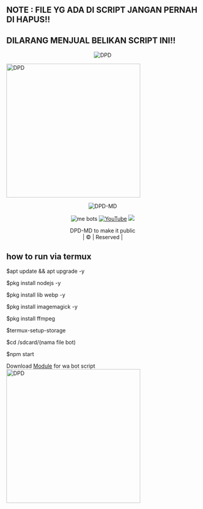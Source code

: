 ## NOTE : FILE YG ADA DI SCRIPT JANGAN PERNAH DI HAPUS!!
## DILARANG MENJUAL BELIKAN SCRIPT INI!!
</P>


<p align="center" >
   
   <img src="http://readme-typing-svg.herokuapp.com?color=%230B80F7&center=true&vCenter=true&multiline=false&lines=WELCOME;+TO GITHUB+DPD;jangan+lupa+kasih+startnya+banh:)" alt="DPD"> 

   <a href="http://www.amitmerchant.com/electron-markdownify"><img src="https://media.discordapp.net/attachments/988427953551585330/1052204061425946695/078974a010fdcff24b76d278f26d4b7d.jpg" alt="DPD" width="350"></a>

</p>
<div align="center"
 <p align="center" 
<img src="https://telegra.ph/file/c6f6d447f2c76e3795a10.jpg" alt="Img" width="300" height="300"/>
</p>
<p  align ="center"
<a href="#"><img title="DPD-MD" src="https://img.shields.io/badge/DPD%20MD-red?colorA=%23ff0000&colorB=%23017e40&style=for-the-badge"></a>
 <p align ="center" 
<a href="http://wa.me/6282173892791"><img title="me bots" src=https://img.shields.io/badge/Author-DPD/pdpd?color=blue&style=for-the-badge&logo=whatsapp"></a>
<a href="https://youtube.com/@DPD-MD"><img title="YouTube" src="https://img.shields.io/badge/YouTube-DPD/pdpd?color=blue&style=for-the-badge&logo=Youtube"></a>
<a href="https://github.com/Dpdhi"><img titlle=github" src="https://img.shields.io/badge/YouTube-DPD/pdpd?color=blue&style=for-the-badge&logo=GITHUB"></a>
</p>
</div>
<p align="center"
Project created by <a href="https://github.com/Alpiii22">DPD-MD</a> to make it public
    <br>
       | © |
        Reserved |
    <br>
</p>

## how to run via termux
$apt update && apt upgrade  -y
</div> 
$pkg install nodejs -y
</p>
$pkg install lib webp -y
</p>
$pkg install imagemagick  -y
</p>
$pkg install ffmpeg
</p>
$termux-setup-storage
</p>
$cd /sdcard/(nama file bot)
</p>
$npm start

Download [Module](https://www.mediafire.com/file/admsg3x8hv1tnqq/node_modules.zip/file) for wa bot script 
   <a href="http://www.amitmerchant.com/electron-markdownify" ><img src="https://media.discordapp.net/attachments/988427953551585330/1067389672789131315/standard.gif" alt="DPD" width="350"></a>  

